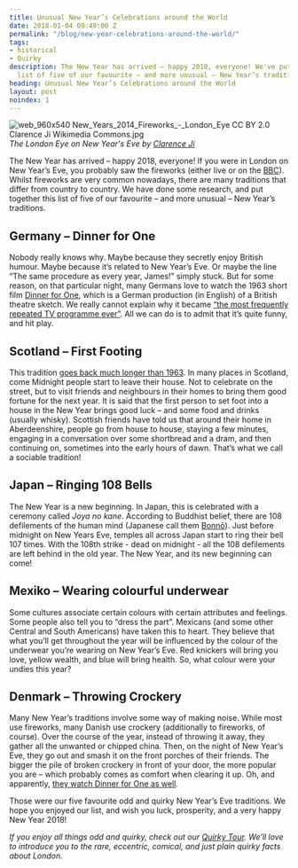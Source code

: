 ```yaml
---
title: Unusual New Year’s Celebrations around the World
date: 2018-01-04 09:49:00 Z
permalink: "/blog/new-year-celebrations-around-the-world/"
tags:
- historical
- Quirky
description: The New Year has arrived – happy 2018, everyone! We've put together a
  list of five of our favourite – and more unusual – New Year’s traditions.
heading: Unusual New Year’s Celebrations around the World
layout: post
noindex: 1
---
```


![web_960x540 New_Years_2014_Fireworks_-_London_Eye CC BY 2.0 Clarence Ji Wikimedia Commons.jpg](/uploads/web_960x540%20New_Years_2014_Fireworks_-_London_Eye%20CC%20BY%202.0%20Clarence%20Ji%20Wikimedia%20Commons.jpg)
*The London Eye on New Year's Eve by [Clarence Ji](https://www.flickr.com/photos/clarence_ji/11877192045/)*

The New Year has arrived – happy 2018, everyone! If you were in London on New Year’s Eve, you probably saw the fireworks (either live or on the [BBC](https://www.youtube.com/watch?v=21EJMIdK1_g&t=239s)). Whilst fireworks are very common nowadays, there are many traditions that differ from country to country. We have done some research, and put together this list of five of our favourite – and more unusual – New Year’s traditions.

## Germany – Dinner for One
Nobody really knows why. Maybe because they secretly enjoy British humour. Maybe because it’s related to New Year’s Eve. Or maybe the line “The same procedure as every year, James!” simply stuck. But for some reason, on that particular night, many Germans love to watch the 1963 short film [Dinner for One](https://en.wikipedia.org/wiki/Dinner_for_One), which is a German production (in English) of a British theatre sketch. We really cannot explain why it became [“the most frequently repeated TV programme ever”](https://en.wikipedia.org/wiki/Dinner_for_One#cite_note-1). All we can do is to admit that it’s quite funny, and hit play.

## Scotland – First Footing
This tradition [goes back much longer than 1963](http://www.historic-uk.com/HistoryUK/HistoryofScotland/The-History-of-Hogmanay/). In many places in Scotland, come Midnight people start to leave their house. Not to celebrate on the street, but to visit friends and neighbours in their homes to bring them good fortune for the next year. It is said that the first person to set foot into a house in the New Year brings good luck – and some food and drinks (usually whisky). Scottish friends have told us that around their home in Aberdeenshire, people go from house to house, staying a few minutes, engaging in a conversation over some shortbread and a dram, and then continuing on, sometimes into the early hours of dawn. That’s what we call a sociable tradition!

## Japan – Ringing 108 Bells
The New Year is a new beginning. In Japan, this is celebrated with a ceremony called *Joya no kane*. According to Buddhist belief, there are 108 defilements of the human mind (Japanese call them [Bonnō](https://en.wikipedia.org/wiki/Kleshas_(Buddhism))). Just before midnight on New Years Eve, temples all across Japan start to ring their bell 107 times. With the 108th strike - dead on midnight - all the 108 defilements are left behind in the old year. The New Year, and its new beginning can come!

## Mexiko – Wearing colourful underwear
Some cultures associate certain colours with certain attributes and feelings. Some people also tell you to “dress the part”. Mexicans (and some other Central and South Americans) have taken this to heart. They believe that what you’ll get throughout the year will be influenced by the colour of the underwear you’re wearing on New Year’s Eve. Red knickers will bring you love, yellow wealth, and blue will bring health. So, what colour were your undies this year?

## Denmark – Throwing Crockery
Many New Year’s traditions involve some way of making noise. While most use fireworks, many Danish use crockery (additionally to fireworks, of course). Over the course of the year, instead of throwing it away, they gather all the unwanted or chipped china. Then, on the night of New Year’s Eve, they go out and smash it on the front porches of their friends. The bigger the pile of broken crockery in front of your door, the more popular you are – which probably comes as comfort when clearing it up. Oh, and apparently, [they watch Dinner for One as well](https://uniavisen.dk/en/seven-danish-new-year-traditions/).

Those were our five favourite odd and quirky New Year’s Eve traditions. We hope you enjoyed our list, and wish you luck, prosperity, and a very happy New Year 2018!

*If you enjoy all things odd and quirky, check out our [Quirky Tour](https://www.insider-london.co.uk/tours/quirky-tour/). We’ll love to introduce you to the rare, eccentric, comical, and just plain quirky facts about London.*
